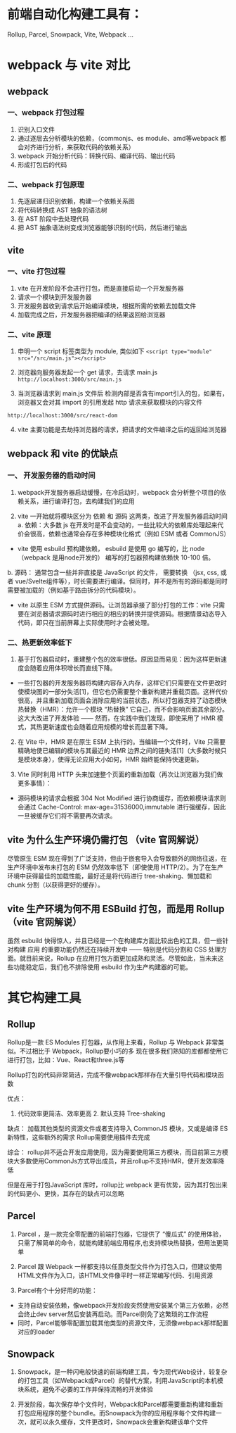 # 前端自动化构建工具有：
Rollup, Parcel, Snowpack, Vite, Webpack ...


# webpack 与 vite 对比
## webpack

### 一、webpack 打包过程
1. 识别入口文件
2. 通过逐层去分析模块的依赖，（commonjs、es module、amd等webpack 都会对齐进行分析，来获取代码的依赖关系）
3. webpack 开始分析代码：转换代码、编译代码、输出代码
4. 形成打包后的代码

### 二、webpack 打包原理
1. 先逐层递归识别依赖，构建一个依赖关系图
2. 将代码转换成 AST 抽象的语法树
3. 在 AST 阶段中去处理代码
4. 把 AST 抽象语法树变成浏览器能够识别的代码，然后进行输出


## vite

### 一、vite 打包过程
1. vite 在开发阶段不会进行打包，而是直接启动一个开发服务器
2. 请求一个模块到开发服务器
3. 开发服务器收到请求后开始编译模块，根据所需的依赖去加载文件
4. 加载完成之后，开发服务器把编译的结果返回给浏览器

### 二、vite 原理
1. 申明一个 script 标签类型为 module, 类似如下
`<script type="module" src="/src/main.js"></script>`

2. 浏览器向服务器发起一个 get 请求，去请求 main.js
`http://localhost:3000/src/main.js`

3. 当浏览器请求到 main.js 文件后 检测内部是否含有import引入的包，如果有，浏览器又会对其 import 的引用发起 http 请求来获取模块的内容文件

`http://localhost:3000/src/react-dom`

4. vite 主要功能是去劫持浏览器的请求，把请求的文件编译之后的返回给浏览器

## webpack 和 vite 的优缺点

### 一、 开发服务器的启动时间
1. webpack开发服务器启动缓慢，在冷启动时，webpack 会分析整个项目的依赖关系，进行编译打包，去构建我们的应用

2. vite 一开始就将模块区分为 依赖 和 源码 这两类，改进了开发服务器启动时间
  a. 依赖：大多数 js 在开发时是不会变动的，一些比较大的依赖库处理起来代价会很高，依赖也通常会存在多种模块化格式（例如 ESM 或者 CommonJS）
  - vite 使用 esbuild 预构建依赖， esbuild 是使用 go 编写的，比 node（webpack 是用node开发的） 编写的打包器预构建依赖快 10-100 倍。

  b. 源码： 通常包含一些并非直接是 JavaScript 的文件， 需要转换 （jsx, css, 或者 vue/Svelte组件等），时长需要进行编译。但同时，并不是所有的源码都是同时需要被加载的（例如基于路由拆分的代码模块）。
  - vite 以原生 ESM 方式提供源码。让浏览器承接了部分打包的工作：vite 只需要在浏览器请求源码时进行相应的相应的转换并提供源码。根据情景动态导入代码，即只在当前屏幕上实际使用时才会被处理。

### 二、热更新效率低下
1. 基于打包器启动时，重建整个包的效率很低。原因显而易见：因为这样更新速度会随着应用体积增长而直线下降。
 - 一些打包器的开发服务器将构建内容存入内存，这样它们只需要在文件更改时使模块图的一部分失活[1]，但它也仍需要整个重新构建并重载页面。这样代价很高，并且重新加载页面会消除应用的当前状态，所以打包器支持了动态模块热替换（HMR）：允许一个模块 “热替换” 它自己，而不会影响页面其余部分。这大大改进了开发体验 —— 然而，在实践中我们发现，即使采用了 HMR 模式，其热更新速度也会随着应用规模的增长而显著下降。

2. 在 Vite 中，HMR 是在原生 ESM 上执行的。当编辑一个文件时，Vite 只需要精确地使已编辑的模块与其最近的 HMR 边界之间的链失活[1]（大多数时候只是模块本身），使得无论应用大小如何，HMR 始终能保持快速更新。

3. Vite 同时利用 HTTP 头来加速整个页面的重新加载（再次让浏览器为我们做更多事情）：
 - 源码模块的请求会根据 304 Not Modified 进行协商缓存，而依赖模块请求则会通过 Cache-Control: max-age=31536000,immutable 进行强缓存，因此一旦被缓存它们将不需要再次请求。

## vite 为什么生产环境仍需打包 （vite 官网解说）
尽管原生 ESM 现在得到了广泛支持，但由于嵌套导入会导致额外的网络往返，在生产环境中发布未打包的 ESM 仍然效率低下（即使使用 HTTP/2）。为了在生产环境中获得最佳的加载性能，最好还是将代码进行 tree-shaking、懒加载和 chunk 分割（以获得更好的缓存）。

## vite 生产环境为何不用 ESBuild 打包，而是用 Rollup （vite 官网解说）
虽然 esbuild 快得惊人，并且已经是一个在构建库方面比较出色的工具，但一些针对构建 应用 的重要功能仍然还在持续开发中 —— 特别是代码分割和 CSS 处理方面。就目前来说，Rollup 在应用打包方面更加成熟和灵活。尽管如此，当未来这些功能稳定后，我们也不排除使用 esbuild 作为生产构建器的可能。



# 其它构建工具

## Rollup
Rollup是一款 ES Modules 打包器，从作用上来看，Rollup 与 Webpack 非常类似。不过相比于 Webpack，Rollup要小巧的多
现在很多我们熟知的库都都使用它进行打包，比如：Vue、React和three.js等

Rollup打包的代码非常简洁，完成不像webpack那样存在大量引导代码和模块函数

优点：
1. 代码效率更简洁、效率更高   2. 默认支持 Tree-shaking

缺点：
加载其他类型的资源文件或者支持导入 CommonJS 模块，又或是编译 ES 新特性，这些额外的需求 Rollup需要使用插件去完成

综合：
rollup并不适合开发应用使用，因为需要使用第三方模块，而目前第三方模块大多数使用CommonJs方式导出成员，并且rollup不支持HMR，使开发效率降低

但是在用于打包JavaScript 库时，rollup比 webpack 更有优势，因为其打包出来的代码更小、更快，其存在的缺点可以忽略

## Parcel
1. Parcel ，是一款完全零配置的前端打包器，它提供了 “傻瓜式” 的使用体验，只需了解简单的命令，就能构建前端应用程序,也支持模块热替换，但用法更简单
2. Parcel 跟 Webpack 一样都支持以任意类型文件作为打包入口，但建议使用HTML文件作为入口，该HTML文件像平时一样正常编写代码、引用资源

3. Parcel有个十分好用的功能：
- 支持自动安装依赖，像webpack开发阶段突然使用安装某个第三方依赖，必然会终止dev server然后安装再启动。而Parcel则免了这繁琐的工作流程
- 同时，Parcel能够零配置加载其他类型的资源文件，无须像webpack那样配置对应的loader

## Snowpack
1. Snowpack，是一种闪电般快速的前端构建工具，专为现代Web设计，较复杂的打包工具（如Webpack或Parcel）的替代方案，利用JavaScript的本机模块系统，避免不必要的工作并保持流畅的开发体验

2. 开发阶段，每次保存单个文件时，Webpack和Parcel都需要重新构建和重新打包应用程序的整个bundle。而Snowpack为你的应用程序每个文件构建一次，就可以永久缓存，文件更改时，Snowpack会重新构建该单个文件